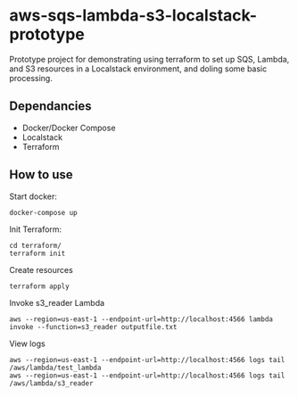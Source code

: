 # aws-sqs-lambda-s3-localstack-prototype
Prototype project for demonstrating using terraform to set up SQS, Lambda, and S3 resources in a Localstack environment, and doling some basic processing.

## Dependancies
* Docker/Docker Compose
* Localstack
* Terraform

## How to use

Start docker:

```
docker-compose up
```

Init Terraform:

```
cd terraform/
terraform init
```

Create resources

```
terraform apply
```

Invoke s3_reader Lambda

```
aws --region=us-east-1 --endpoint-url=http://localhost:4566 lambda invoke --function=s3_reader outputfile.txt
```

View logs

```
aws --region=us-east-1 --endpoint-url=http://localhost:4566 logs tail /aws/lambda/test_lambda
aws --region=us-east-1 --endpoint-url=http://localhost:4566 logs tail /aws/lambda/s3_reader
```
